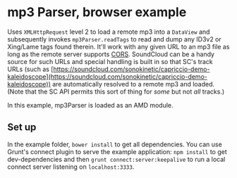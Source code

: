 mp3 Parser, browser example
===========================

Uses `XMLHttpRequest` level 2 to load a remote mp3 into a `DataView` and subsequently invokes
`mp3Parser.readTags` to read and dump any ID3v2 or Xing/Lame tags found therein. It'll work with
any given URL to an mp3 file as long as the remote server supports [CORS](http://enable-cors.org/).
SoundCloud can be a handy source for such URLs and special handling is built in so that SC's track
URLs (such as [https://soundcloud.com/sonokinetic/capriccio-demo-kaleidoscope](https://soundcloud.com/sonokinetic/capriccio-demo-kaleidoscope))
are automatically resolved to a remote mp3 and loaded. (Note that the SC API permits this sort of
thing for _some_ but not _all_ tracks.)

In this example, mp3Parser is loaded as an AMD module.


Set up
------

In the example folder, `bower install` to get all dependencies. You can use Grunt's connect plugin
to serve the example application: `npm install` to get dev-dependencies and then
`grunt connect:server:keepalive` to run a local connect server listening on `localhost:3333`.

